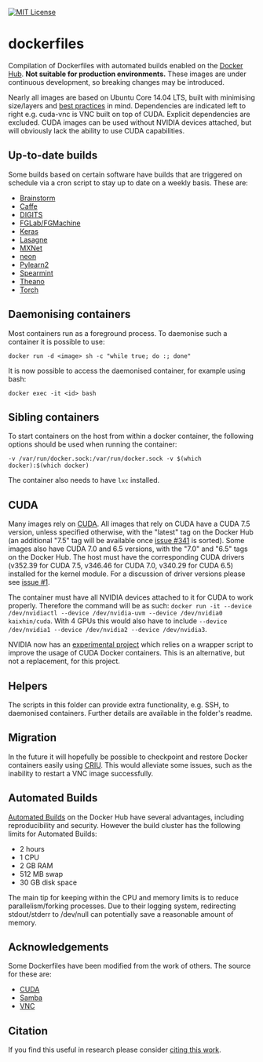 [![MIT License](https://img.shields.io/badge/license-MIT-blue.svg)](LICENSE.md)

dockerfiles
===========

Compilation of Dockerfiles with automated builds enabled on the [Docker Hub](https://hub.docker.com/u/kaixhin/). **Not suitable for production environments.** These images are under continuous development, so breaking changes may be introduced.

Nearly all images are based on Ubuntu Core 14.04 LTS, built with minimising size/layers and [best practices](https://docs.docker.com/articles/dockerfile_best-practices/) in mind. Dependencies are indicated left to right e.g. cuda-vnc is VNC built on top of CUDA. Explicit dependencies are excluded. CUDA images can be used without NVIDIA devices attached, but will obviously lack the ability to use CUDA capabilities.

Up-to-date builds
-----------------

Some builds based on certain software have builds that are triggered on schedule via a cron script to stay up to date on a weekly basis. These are:

- [Brainstorm](https://github.com/IDSIA/brainstorm)
- [Caffe](https://github.com/BVLC/caffe)
- [DIGITS](https://github.com/NVIDIA/DIGITS)
- [FGLab/FGMachine](https://kaixhin.github.io/FGLab)
- [Keras](https://github.com/fchollet/keras)
- [Lasagne](https://github.com/Lasagne/Lasagne)
- [MXNet](https://github.com/dmlc/mxnet)
- [neon](https://github.com/NervanaSystems/neon)
- [Pylearn2](https://github.com/lisa-lab/pylearn2)
- [Spearmint](https://github.com/HIPS/Spearmint)
- [Theano](https://github.com/Theano/Theano)
- [Torch](https://github.com/torch/distro)

Daemonising containers
----------------------

Most containers run as a foreground process. To daemonise such a container it is possible to use:

`docker run -d <image> sh -c "while true; do :; done"`

It is now possible to access the daemonised container, for example using bash:

`docker exec -it <id> bash`

Sibling containers
------------------

To start containers on the host from within a docker container, the following options should be used when running the container:

`-v /var/run/docker.sock:/var/run/docker.sock -v $(which docker):$(which docker)`

The container also needs to have `lxc` installed.

CUDA
----

Many images rely on [CUDA](http://www.nvidia.com/object/cuda_home_new.html). All images that rely on CUDA have a CUDA 7.5 version, unless specified otherwise, with the "latest" tag on the Docker Hub (an additional "7.5" tag will be available once [issue #341](https://github.com/docker/hub-feedback/issues/341) is sorted). Some images also have CUDA 7.0 and 6.5 versions, with the "7.0" and "6.5" tags on the Docker Hub. The host must have the corresponding CUDA drivers (v352.39 for CUDA 7.5, v346.46 for CUDA 7.0, v340.29 for CUDA 6.5) installed for the kernel module. For a discussion of driver versions please see [issue #1](https://github.com/Kaixhin/dockerfiles/issues/1).

The container must have all NVIDIA devices attached to it for CUDA to work properly. Therefore the command will be as such: `docker run -it --device /dev/nvidiactl --device /dev/nvidia-uvm --device /dev/nvidia0 kaixhin/cuda`. With 4 GPUs this would also have to include `--device /dev/nvidia1 --device /dev/nvidia2 --device /dev/nvidia3`.

NVIDIA now has an [experimental project](https://github.com/NVIDIA/nvidia-docker) which relies on a wrapper script to improve the usage of CUDA Docker containers. This is an alternative, but not a replacement, for this project.

Helpers
-------

The scripts in this folder can provide extra functionality, e.g. SSH, to daemonised containers. Further details are available in the folder's readme.

Migration
---------

In the future it will hopefully be possible to checkpoint and restore Docker containers easily using [CRIU](http://criu.org/Docker). This would alleviate some issues, such as the inability to restart a VNC image successfully.

Automated Builds
----------------

[Automated Builds](https://docs.docker.com/docker-hub/builds/) on the Docker Hub have several advantages, including reproducibility and security. However the build cluster has the following limits for Automated Builds:

- 2 hours
- 1 CPU
- 2 GB RAM
- 512 MB swap
- 30 GB disk space

The main tip for keeping within the CPU and memory limits is to reduce parallelism/forking processes. Due to their logging system, redirecting stdout/stderr to /dev/null can potentially save a reasonable amount of memory.

Acknowledgements
----------------

Some Dockerfiles have been modified from the work of others. The source for these are:

- [CUDA](https://github.com/tleyden/docker)
- [Samba](https://github.com/dperson/samba)
- [VNC](https://github.com/dockerfile/ubuntu-desktop)

Citation
--------

If you find this useful in research please consider [citing this work](CITATION.md).
